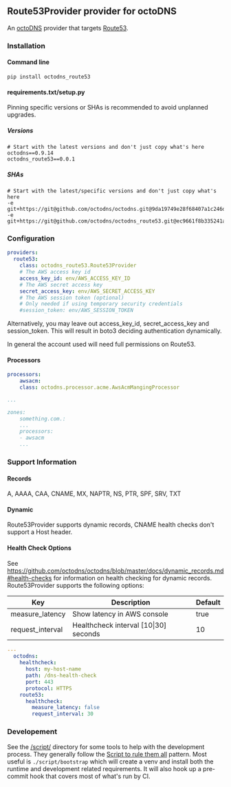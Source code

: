 ## Route53Provider provider for octoDNS

An [octoDNS](https://github.com/octodns/octodns/) provider that targets [Route53](https://aws.amazon.com/route53/).

### Installation

#### Command line

```
pip install octodns_route53
```

#### requirements.txt/setup.py

Pinning specific versions or SHAs is recommended to avoid unplanned upgrades.

##### Versions

```
# Start with the latest versions and don't just copy what's here
octodns==0.9.14
octodns_route53==0.0.1
```

##### SHAs

```
# Start with the latest/specific versions and don't just copy what's here
-e git+https://git@github.com/octodns/octodns.git@9da19749e28f68407a1c246dfdf65663cdc1c422#egg=octodns
-e git+https://git@github.com/octodns/octodns_route53.git@ec9661f8b335241ae4746eea467a8509205e6a30#egg=octodns_route53
```

### Configuration

```yaml
providers:
  route53:
    class: octodns_route53.Route53Provider
    # The AWS access key id
    access_key_id: env/AWS_ACCESS_KEY_ID
    # The AWS secret access key
    secret_access_key: env/AWS_SECRET_ACCESS_KEY
    # The AWS session token (optional)
    # Only needed if using temporary security credentials
    #session_token: env/AWS_SESSION_TOKEN
```

Alternatively, you may leave out access_key_id, secret_access_key and session_token.  This will result in boto3 deciding authentication dynamically.

In general the account used will need full permissions on Route53.

#### Processors

```yaml
processors:
    awsacm:
    class: octodns.processor.acme.AwsAcmMangingProcessor

...

zones:
    something.com.:
    ...
    processors:
    - awsacm
    ...
```

### Support Information

#### Records

A, AAAA, CAA, CNAME, MX, NAPTR, NS, PTR, SPF, SRV, TXT

#### Dynamic

Route53Provider supports dynamic records, CNAME health checks don't support a Host header.

#### Health Check Options

See https://github.com/octodns/octodns/blob/master/docs/dynamic_records.md#health-checks for information on health checking for dynamic records. Route53Provider supports the following options:

| Key  | Description | Default |
|--|--|--|
| measure_latency | Show latency in AWS console | true |
| request_interval | Healthcheck interval [10\|30] seconds | 10 |

```yaml
---
  octodns:
    healthcheck:
      host: my-host-name
      path: /dns-health-check
      port: 443
      protocol: HTTPS
    route53:
      healthcheck:
        measure_latency: false
        request_interval: 30
```

### Developement

See the [/script/](/script/) directory for some tools to help with the development process. They generally follow the [Script to rule them all](https://github.com/github/scripts-to-rule-them-all) pattern. Most useful is `./script/bootstrap` which will create a venv and install both the runtime and development related requirements. It will also hook up a pre-commit hook that covers most of what's run by CI.
